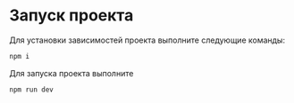 # Запуск проекта

Для установки зависимостей проекта выполните следующие команды:

```js
npm i
```

Для запуска проекта выполните

```js
npm run dev
```
